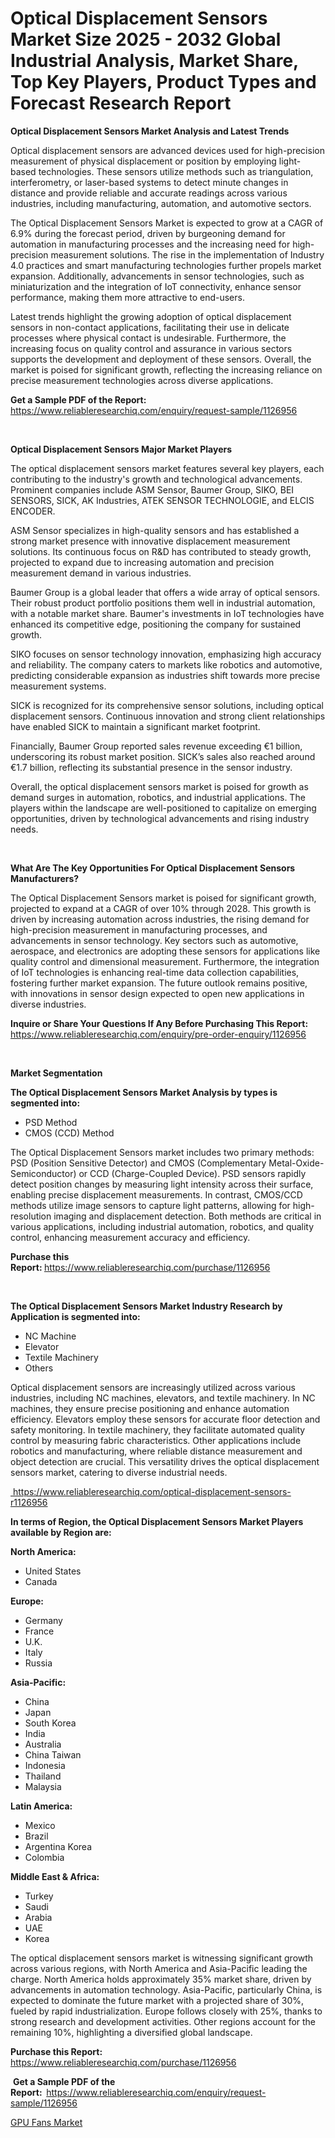 <p><h1>Optical Displacement Sensors Market Size 2025 - 2032 Global Industrial Analysis, Market Share, Top Key Players, Product Types and Forecast Research Report</h1></p><p><strong>Optical Displacement Sensors Market Analysis and Latest Trends</strong></p>
<p><p>Optical displacement sensors are advanced devices used for high-precision measurement of physical displacement or position by employing light-based technologies. These sensors utilize methods such as triangulation, interferometry, or laser-based systems to detect minute changes in distance and provide reliable and accurate readings across various industries, including manufacturing, automation, and automotive sectors.</p><p>The Optical Displacement Sensors Market is expected to grow at a CAGR of 6.9% during the forecast period, driven by burgeoning demand for automation in manufacturing processes and the increasing need for high-precision measurement solutions. The rise in the implementation of Industry 4.0 practices and smart manufacturing technologies further propels market expansion. Additionally, advancements in sensor technologies, such as miniaturization and the integration of IoT connectivity, enhance sensor performance, making them more attractive to end-users.</p><p>Latest trends highlight the growing adoption of optical displacement sensors in non-contact applications, facilitating their use in delicate processes where physical contact is undesirable. Furthermore, the increasing focus on quality control and assurance in various sectors supports the development and deployment of these sensors. Overall, the market is poised for significant growth, reflecting the increasing reliance on precise measurement technologies across diverse applications.</p></p>
<p><strong>Get a Sample PDF of the Report:&nbsp;</strong> <a href="https://www.reliableresearchiq.com/enquiry/request-sample/1126956?utm_campaign=2247&utm_medium=2&utm_source=Github&utm_content=ia&utm_term=11022025&utm_id=optical-displacement-sensors">https://www.reliableresearchiq.com/enquiry/request-sample/1126956</a></p>
<p>&nbsp;</p>
<p><strong>Optical Displacement Sensors Major Market Players</strong></p>
<p><p>The optical displacement sensors market features several key players, each contributing to the industry's growth and technological advancements. Prominent companies include ASM Sensor, Baumer Group, SIKO, BEI SENSORS, SICK, AK Industries, ATEK SENSOR TECHNOLOGIE, and ELCIS ENCODER.</p><p>ASM Sensor specializes in high-quality sensors and has established a strong market presence with innovative displacement measurement solutions. Its continuous focus on R&D has contributed to steady growth, projected to expand due to increasing automation and precision measurement demand in various industries.</p><p>Baumer Group is a global leader that offers a wide array of optical sensors. Their robust product portfolio positions them well in industrial automation, with a notable market share. Baumer's investments in IoT technologies have enhanced its competitive edge, positioning the company for sustained growth.</p><p>SIKO focuses on sensor technology innovation, emphasizing high accuracy and reliability. The company caters to markets like robotics and automotive, predicting considerable expansion as industries shift towards more precise measurement systems.</p><p>SICK is recognized for its comprehensive sensor solutions, including optical displacement sensors. Continuous innovation and strong client relationships have enabled SICK to maintain a significant market footprint. </p><p>Financially, Baumer Group reported sales revenue exceeding €1 billion, underscoring its robust market position. SICK’s sales also reached around €1.7 billion, reflecting its substantial presence in the sensor industry. </p><p>Overall, the optical displacement sensors market is poised for growth as demand surges in automation, robotics, and industrial applications. The players within the landscape are well-positioned to capitalize on emerging opportunities, driven by technological advancements and rising industry needs.</p></p>
<p>&nbsp;</p>
<p><strong>What Are The Key Opportunities For Optical Displacement Sensors Manufacturers?</strong></p>
<p><p>The Optical Displacement Sensors market is poised for significant growth, projected to expand at a CAGR of over 10% through 2028. This growth is driven by increasing automation across industries, the rising demand for high-precision measurement in manufacturing processes, and advancements in sensor technology. Key sectors such as automotive, aerospace, and electronics are adopting these sensors for applications like quality control and dimensional measurement. Furthermore, the integration of IoT technologies is enhancing real-time data collection capabilities, fostering further market expansion. The future outlook remains positive, with innovations in sensor design expected to open new applications in diverse industries.</p></p>
<p><strong>Inquire or Share Your Questions If Any Before Purchasing This Report:</strong> <a href="https://www.reliableresearchiq.com/enquiry/pre-order-enquiry/1126956?utm_campaign=2247&utm_medium=2&utm_source=Github&utm_content=ia&utm_term=11022025&utm_id=optical-displacement-sensors">https://www.reliableresearchiq.com/enquiry/pre-order-enquiry/1126956</a></p>
<p>&nbsp;</p>
<p><strong>Market Segmentation</strong></p>
<p><strong>The Optical Displacement Sensors Market Analysis by types is segmented into:</strong></p>
<p><ul><li>PSD Method</li><li>CMOS (CCD) Method</li></ul></p>
<p><p>The Optical Displacement Sensors market includes two primary methods: PSD (Position Sensitive Detector) and CMOS (Complementary Metal-Oxide-Semiconductor) or CCD (Charge-Coupled Device). PSD sensors rapidly detect position changes by measuring light intensity across their surface, enabling precise displacement measurements. In contrast, CMOS/CCD methods utilize image sensors to capture light patterns, allowing for high-resolution imaging and displacement detection. Both methods are critical in various applications, including industrial automation, robotics, and quality control, enhancing measurement accuracy and efficiency.</p></p>
<p><strong>Purchase this Report:&nbsp;</strong><a href="https://www.reliableresearchiq.com/purchase/1126956?utm_campaign=2247&utm_medium=2&utm_source=Github&utm_content=ia&utm_term=11022025&utm_id=optical-displacement-sensors">https://www.reliableresearchiq.com/purchase/1126956</a></p>
<p>&nbsp;</p>
<p><strong>The Optical Displacement Sensors Market Industry Research by Application is segmented into:</strong></p>
<p><ul><li>NC Machine</li><li>Elevator</li><li>Textile Machinery</li><li>Others</li></ul></p>
<p><p>Optical displacement sensors are increasingly utilized across various industries, including NC machines, elevators, and textile machinery. In NC machines, they ensure precise positioning and enhance automation efficiency. Elevators employ these sensors for accurate floor detection and safety monitoring. In textile machinery, they facilitate automated quality control by measuring fabric characteristics. Other applications include robotics and manufacturing, where reliable distance measurement and object detection are crucial. This versatility drives the optical displacement sensors market, catering to diverse industrial needs.</p></p>
<p><a href="https://www.reliableresearchiq.com/optical-displacement-sensors-r1126956?utm_campaign=2247&utm_medium=2&utm_source=Github&utm_content=ia&utm_term=11022025&utm_id=optical-displacement-sensors">&nbsp;https://www.reliableresearchiq.com/optical-displacement-sensors-r1126956</a></p>
<p><strong>In terms of Region, the Optical Displacement Sensors Market Players available by Region are:</strong></p>
<p>
    <p> <strong> North America: </strong>
        <ul>
            <li>United States</li>
            <li>Canada</li>
        </ul>
        </p> 
    <p> <strong> Europe: </strong>
        <ul>
            <li>Germany</li>
            <li>France</li>
            <li>U.K.</li>
            <li>Italy</li>
            <li>Russia</li>
        </ul>
        </p> 
    <p> <strong> Asia-Pacific: </strong>
        <ul>
            <li>China</li>
            <li>Japan</li>
            <li>South Korea</li>
            <li>India</li>
            <li>Australia</li>
            <li>China Taiwan</li>
            <li>Indonesia</li>
            <li>Thailand</li>
            <li>Malaysia</li>
        </ul>
        </p> 
    <p> <strong> Latin America: </strong>
        <ul>
            <li>Mexico</li>
            <li>Brazil</li>
            <li>Argentina Korea</li>
            <li>Colombia</li>
        </ul>
        </p> 
    <p> <strong> Middle East & Africa: </strong>
        <ul>
            <li>Turkey</li>
            <li>Saudi</li>
            <li>Arabia</li>
            <li>UAE</li>
            <li>Korea</li>
        </ul>
    </p>
    </p>
<p><p>The optical displacement sensors market is witnessing significant growth across various regions, with North America and Asia-Pacific leading the charge. North America holds approximately 35% market share, driven by advancements in automation technology. Asia-Pacific, particularly China, is expected to dominate the future market with a projected share of 30%, fueled by rapid industrialization. Europe follows closely with 25%, thanks to strong research and development activities. Other regions account for the remaining 10%, highlighting a diversified global landscape.</p></p>
<p><strong>Purchase this Report: </strong><a href="https://www.reliableresearchiq.com/purchase/1126956?utm_campaign=2247&utm_medium=2&utm_source=Github&utm_content=ia&utm_term=11022025&utm_id=optical-displacement-sensors">https://www.reliableresearchiq.com/purchase/1126956</a></p>
<p>&nbsp;<strong>Get a Sample PDF of the Report:&nbsp;&nbsp;</strong><a href="https://www.reliableresearchiq.com/enquiry/request-sample/1126956?utm_campaign=2247&utm_medium=2&utm_source=Github&utm_content=ia&utm_term=11022025&utm_id=optical-displacement-sensors">https://www.reliableresearchiq.com/enquiry/request-sample/1126956</a></p>
<p><strong></strong></p>
<p><p><a href="https://github.com/bensemilia864/Market-Research-Report-List-1/blob/main/gpu-fans-market.md?utm_campaign=2247&utm_medium=2&utm_source=Github&utm_content=ia&utm_term=11022025&utm_id=optical-displacement-sensors">GPU Fans Market</a></p></p>